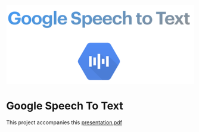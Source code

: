 ![google_speech_to_text_logo](logo.png)

# Google Speech To Text

This project accompanies this [presentation.pdf](presentation.pdf)


